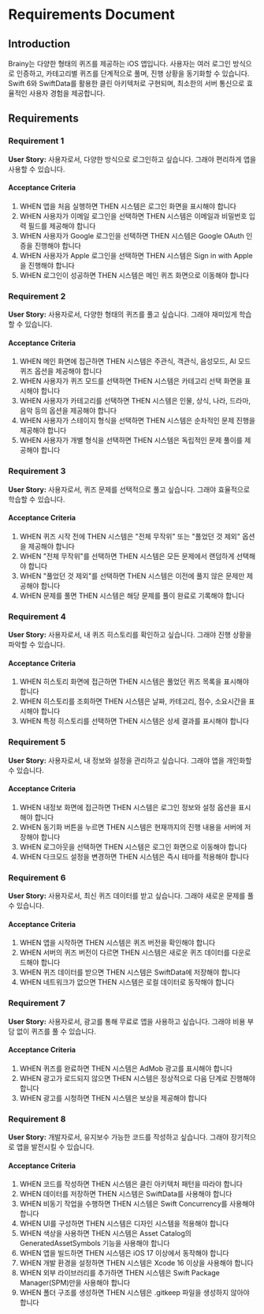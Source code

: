 # Requirements Document

## Introduction

Brainy는 다양한 형태의 퀴즈를 제공하는 iOS 앱입니다. 사용자는 여러 로그인 방식으로 인증하고, 카테고리별 퀴즈를 단계적으로 풀며, 진행 상황을 동기화할 수 있습니다. Swift 6와 SwiftData를 활용한 클린 아키텍처로 구현되며, 최소한의 서버 통신으로 효율적인 사용자 경험을 제공합니다.

## Requirements

### Requirement 1

**User Story:** 사용자로서, 다양한 방식으로 로그인하고 싶습니다. 그래야 편리하게 앱을 사용할 수 있습니다.

#### Acceptance Criteria

1. WHEN 앱을 처음 실행하면 THEN 시스템은 로그인 화면을 표시해야 합니다
2. WHEN 사용자가 이메일 로그인을 선택하면 THEN 시스템은 이메일과 비밀번호 입력 필드를 제공해야 합니다
3. WHEN 사용자가 Google 로그인을 선택하면 THEN 시스템은 Google OAuth 인증을 진행해야 합니다
4. WHEN 사용자가 Apple 로그인을 선택하면 THEN 시스템은 Sign in with Apple을 진행해야 합니다
5. WHEN 로그인이 성공하면 THEN 시스템은 메인 퀴즈 화면으로 이동해야 합니다

### Requirement 2

**User Story:** 사용자로서, 다양한 형태의 퀴즈를 풀고 싶습니다. 그래야 재미있게 학습할 수 있습니다.

#### Acceptance Criteria

1. WHEN 메인 화면에 접근하면 THEN 시스템은 주관식, 객관식, 음성모드, AI 모드 퀴즈 옵션을 제공해야 합니다
2. WHEN 사용자가 퀴즈 모드를 선택하면 THEN 시스템은 카테고리 선택 화면을 표시해야 합니다
3. WHEN 사용자가 카테고리를 선택하면 THEN 시스템은 인물, 상식, 나라, 드라마, 음악 등의 옵션을 제공해야 합니다
4. WHEN 사용자가 스테이지 형식을 선택하면 THEN 시스템은 순차적인 문제 진행을 제공해야 합니다
5. WHEN 사용자가 개별 형식을 선택하면 THEN 시스템은 독립적인 문제 풀이를 제공해야 합니다

### Requirement 3

**User Story:** 사용자로서, 퀴즈 문제를 선택적으로 풀고 싶습니다. 그래야 효율적으로 학습할 수 있습니다.

#### Acceptance Criteria

1. WHEN 퀴즈 시작 전에 THEN 시스템은 "전체 무작위" 또는 "풀었던 것 제외" 옵션을 제공해야 합니다
2. WHEN "전체 무작위"를 선택하면 THEN 시스템은 모든 문제에서 랜덤하게 선택해야 합니다
3. WHEN "풀었던 것 제외"를 선택하면 THEN 시스템은 이전에 풀지 않은 문제만 제공해야 합니다
4. WHEN 문제를 풀면 THEN 시스템은 해당 문제를 풀이 완료로 기록해야 합니다

### Requirement 4

**User Story:** 사용자로서, 내 퀴즈 히스토리를 확인하고 싶습니다. 그래야 진행 상황을 파악할 수 있습니다.

#### Acceptance Criteria

1. WHEN 히스토리 화면에 접근하면 THEN 시스템은 풀었던 퀴즈 목록을 표시해야 합니다
2. WHEN 히스토리를 조회하면 THEN 시스템은 날짜, 카테고리, 점수, 소요시간을 표시해야 합니다
3. WHEN 특정 히스토리를 선택하면 THEN 시스템은 상세 결과를 표시해야 합니다

### Requirement 5

**User Story:** 사용자로서, 내 정보와 설정을 관리하고 싶습니다. 그래야 앱을 개인화할 수 있습니다.

#### Acceptance Criteria

1. WHEN 내정보 화면에 접근하면 THEN 시스템은 로그인 정보와 설정 옵션을 표시해야 합니다
2. WHEN 동기화 버튼을 누르면 THEN 시스템은 현재까지의 진행 내용을 서버에 저장해야 합니다
3. WHEN 로그아웃을 선택하면 THEN 시스템은 로그인 화면으로 이동해야 합니다
4. WHEN 다크모드 설정을 변경하면 THEN 시스템은 즉시 테마를 적용해야 합니다

### Requirement 6

**User Story:** 사용자로서, 최신 퀴즈 데이터를 받고 싶습니다. 그래야 새로운 문제를 풀 수 있습니다.

#### Acceptance Criteria

1. WHEN 앱을 시작하면 THEN 시스템은 퀴즈 버전을 확인해야 합니다
2. WHEN 서버의 퀴즈 버전이 다르면 THEN 시스템은 새로운 퀴즈 데이터를 다운로드해야 합니다
3. WHEN 퀴즈 데이터를 받으면 THEN 시스템은 SwiftData에 저장해야 합니다
4. WHEN 네트워크가 없으면 THEN 시스템은 로컬 데이터로 동작해야 합니다

### Requirement 7

**User Story:** 사용자로서, 광고를 통해 무료로 앱을 사용하고 싶습니다. 그래야 비용 부담 없이 퀴즈를 풀 수 있습니다.

#### Acceptance Criteria

1. WHEN 퀴즈를 완료하면 THEN 시스템은 AdMob 광고를 표시해야 합니다
2. WHEN 광고가 로드되지 않으면 THEN 시스템은 정상적으로 다음 단계로 진행해야 합니다
3. WHEN 광고를 시청하면 THEN 시스템은 보상을 제공해야 합니다

### Requirement 8

**User Story:** 개발자로서, 유지보수 가능한 코드를 작성하고 싶습니다. 그래야 장기적으로 앱을 발전시킬 수 있습니다.

#### Acceptance Criteria

1. WHEN 코드를 작성하면 THEN 시스템은 클린 아키텍처 패턴을 따라야 합니다
2. WHEN 데이터를 저장하면 THEN 시스템은 SwiftData를 사용해야 합니다
3. WHEN 비동기 작업을 수행하면 THEN 시스템은 Swift Concurrency를 사용해야 합니다
4. WHEN UI를 구성하면 THEN 시스템은 디자인 시스템을 적용해야 합니다
5. WHEN 색상을 사용하면 THEN 시스템은 Asset Catalog의 GeneratedAssetSymbols 기능을 사용해야 합니다
6. WHEN 앱을 빌드하면 THEN 시스템은 iOS 17 이상에서 동작해야 합니다
7. WHEN 개발 환경을 설정하면 THEN 시스템은 Xcode 16 이상을 사용해야 합니다
8. WHEN 외부 라이브러리를 추가하면 THEN 시스템은 Swift Package Manager(SPM)만을 사용해야 합니다
9. WHEN 폴더 구조를 생성하면 THEN 시스템은 .gitkeep 파일을 생성하지 않아야 합니다